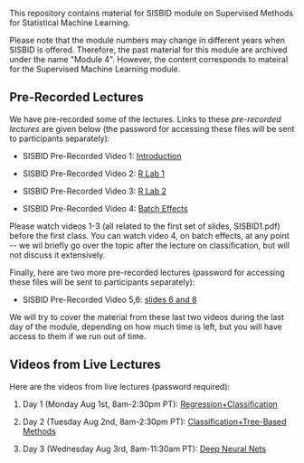 This repository contains material for SISBID module on Supervised Methods for Statistical Machine Learning. 

Please note that the module numbers may change in different years when SISBID is offered. Therefore, the past material for this module are archived under the name "Module 4". However, the content corresponds to mateiral for the Supervised Machine Learning module. 

## Pre-Recorded Lectures

We have pre-recorded some of the lectures. Links to these *pre-recorded lectures* are given below (the password for accessing these files will be sent to participants separately):

- SISBID Pre-Recorded Video 1: [Introduction](https://www.dropbox.com/s/t9yrnrgjqsyva2q/PrerecordedLecture1_Intro.mov?dl=0)

- SISBID Pre-Recorded Video 2: [R Lab 1](https://www.dropbox.com/s/l6zf4kzlgo4o6u4/PrerecordedLecture2_Rlab1.mp4?dl=0)

- SISBID Pre-Recorded Video 3: [R Lab 2](https://www.dropbox.com/s/r1n86c213qifca1/PrerecordedLecture3_Rlab2.mp4?dl=0)

- SISBID Pre-Recorded Video 4: [Batch Effects](https://www.dropbox.com/s/0tz3pewgd3izc4m/PrerecordedLecture4_BatchEffects.mov?dl=0)

Please watch videos 1-3 (all related to the first set of slides, SISBID1.pdf) before the first class. You can watch video 4, on batch effects, at any point -- we wil briefly go over the topic after the lecture on classification, but will not discuss it extensively. 

Finally, here are two more pre-recorded lectures (password for accessing these files will be sent to participants separately): 

- SISBID Pre-Recorded Video 5,6: [slides 6 and 8](https://www.dropbox.com/sh/1c0xhprwxp6up2m/AADB04YYC72zaNiwRLTif4MAa?dl=0)

We will try to cover the material from these last two videos during the last day of the module, depending on how much time is left, but you will have access to them if we run out of time. 

## Videos from Live Lectures

Here are the videos from live lectures (password required): 

1. Day 1 (Monday Aug 1st, 8am-2:30pm PT): [Regression+Classification](https://washington.zoom.us/rec/share/a87QctqMni8Q9TNIMI2tvo6upWBtymrWo7KKopavBiPtCOJE1OGBg2-LqFeV6-5z.ALdiXrq_ml2gwGH1)

2. Day 2 (Tuesday Aug 2nd, 8am-2:30pm PT): [Classification+Tree-Based Methods](TO-BE-ADDED-AFTER-CLASS)

3. Day 3 (Wednesday Aug 3rd, 8am-11:30am PT): [Deep Neural Nets](TO-BE-ADDED-AFTER-CLASS)
